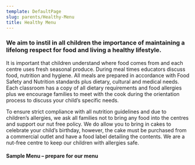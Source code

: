 ```yaml
---
template: DefaultPage
slug: parents/Healthy-Menu
title: Healthy Menu
---
```

### We aim to instil in all children the importance of maintaining a lifelong respect for food and living a healthy lifestyle.

It is important that children understand where food comes from and each centre uses fresh seasonal produce. During meal times educators discuss food, nutrition and hygiene. All meals are prepared in accordance with Food Safety and Nutrition standards plus dietary, cultural and medical needs. Each classroom has a copy of all dietary requirements and food allergies plus we encourage families to meet with the cook during the orientation process to discuss your child’s specific needs.

To ensure strict compliance with all nutrition guidelines and due to children’s allergies, we ask all families not to bring any food into the centres and support our nut free policy. We do allow you to bring in cakes to celebrate your child’s birthday, however, the cake must be purchased from a commercial outlet and have a food label detailing the contents. We are a nut-free centre to keep our children with allergies safe.

#### Sample Menu – prepare for our menu
